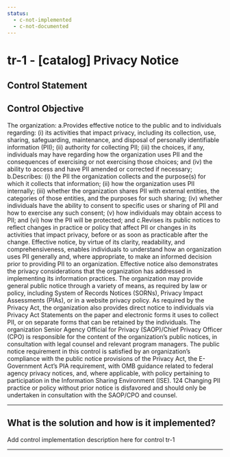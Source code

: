 ```yaml
---
status:
  - c-not-implemented
  - c-not-documented
---
```


# tr-1 - \[catalog\] Privacy Notice

## Control Statement

## Control Objective

The organization:  a.Provides effective notice to the public and to individuals regarding: (i) its activities that impact privacy, including its collection, use, sharing, safeguarding, maintenance, and disposal of personally identifiable information (PII); (ii) authority for collecting PII; (iii) the choices, if any, individuals may have regarding how the organization uses PII and the consequences of exercising or not exercising those choices; and (iv) the ability to access and have PII amended or corrected if necessary;  b.Describes: (i) the PII the organization collects and the purpose(s) for which it collects that information; (ii) how the organization uses PII internally; (iii) whether the organization shares PII with external entities, the categories of those entities, and the purposes for such sharing; (iv) whether individuals have the ability to consent to specific uses or sharing of PII and how to exercise any such consent; (v) how individuals may obtain access to PII; and (vi) how the PII will be protected; and  c.Revises its public notices to reflect changes in practice or policy that affect PII or changes in its activities that impact privacy, before or as soon as practicable after the change.    Effective notice, by virtue of its clarity, readability, and comprehensiveness, enables individuals to understand how an organization uses PII generally and, where appropriate, to make an informed decision prior to providing PII to an organization. Effective notice also demonstrates the privacy considerations that the organization has addressed in implementing its information practices. The organization may provide general public notice through a variety of means, as required by law or policy, including System of Records Notices (SORNs), Privacy Impact Assessments (PIAs), or in a website privacy policy. As required by the Privacy Act, the organization also provides direct notice to individuals via Privacy Act Statements on the paper and electronic forms it uses to collect PII, or on separate forms that can be retained by the individuals.   The organization Senior Agency Official for Privacy (SAOP)/Chief Privacy Officer (CPO) is responsible for the content of the organization’s public notices, in consultation with legal counsel and relevant program managers. The public notice requirement in this control is satisfied by an organization’s compliance with the public notice provisions of the Privacy Act, the E-Government Act’s PIA requirement, with OMB guidance related to federal agency privacy notices, and, where applicable, with policy pertaining to participation in the Information Sharing Environment (ISE). 124 Changing PII practice or policy without prior notice is disfavored and should only be undertaken in consultation with the SAOP/CPO and counsel.

______________________________________________________________________

## What is the solution and how is it implemented?

Add control implementation description here for control tr-1

______________________________________________________________________
